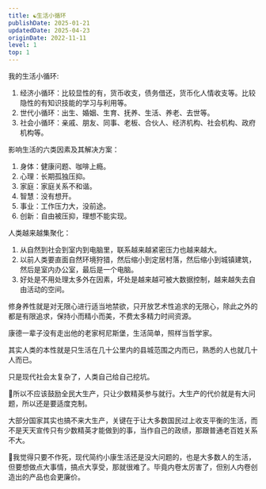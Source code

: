 ```yaml
---
title: ☯️生活小循环
publishDate: 2025-01-21
updatedDate: 2025-04-23
originDate: 2022-11-11
level: 1
top: 1
---
```


我的生活小循环:

1. 经济小循环：比较显性的有，货币收支，债务借还，货币化人情收支等。比较隐性的有知识技能的学习与利用等。
2. 世代小循环：出生、婚姻、生育、抚养、生活、养老、去世等。
3. 社会小循环：亲戚、朋友、同事、老板、合伙人、经济机构、社会机构、政府机构等。

影响生活的六类因素及其解决方案：

1. 身体：健康问题、咖啡上瘾。
2. 心理：长期孤独压抑。
3. 家庭：家庭关系不和谐。
4. 智慧：没有想开。
5. 事业：工作压力大，没前途。
6. 创新：自由被压抑，理想不能实现。

人类越来越集聚化：

1. 从自然到社会到室内到电脑里，联系越来越紧密压力也越来越大。
2. 以前人类要直面自然环境狩猎，然后缩小到定居村落，然后缩小到城镇建筑，然后是室内办公室，最后是一个电脑。
3. 好处是不用处理太多外在因素，坏处是越来越可被大数据控制，越来越失去自由活动的空间。

修身养性就是对无限心进行适当地禁欲，只开放艺术性追求的无限心，除此之外的都是有限追求，保持小而精小而美，不费太多精力时间资源。

康德一辈子没有走出他的老家柯尼斯堡，生活简单，照样当哲学家。

其实人类的本性就是只生活在几十公里内的县城范围之内而已，熟悉的人也就几十人而已。

只是现代社会太复杂了，人类自己给自己挖坑。

🤔所以不应该鼓励全民大生产，只让少数精英参与就行。大生产的代价就是有大问题，所以还是要适度克制。

大部分国家其实也搞不来大生产，关键在于让大多数国民过上收支平衡的生活，而不是天天宣传只有少数精英才能做到的事，当作自己的政绩，那跟普通老百姓关系不大。

🤔我觉得只要不作死，现代简约小康生活还是没大问题的，也是大多数人的生活，但要想做点大事情，搞点大享受，那就很难了。毕竟内卷太厉害了，但别人内卷创造出的产品也会更廉价。
